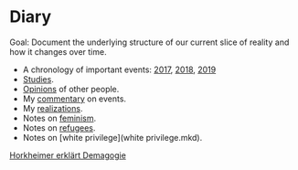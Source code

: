 # Diary

Goal: Document the underlying structure of our current slice of reality and how it changes over time.

* A chronology of important events: [2017](2017.mkd), [2018](2018.mkd), [2019](2019.mkd)
* [Studies](studies.mkd).
* [Opinions](opinions.mkd) of other people.
* My [commentary](commentary.mkd) on events.
* My [realizations](realizations.mkd).
* Notes on [feminism](feminism.mkd).
* Notes on [refugees](refugees.mkd).
* Notes on [white privilege](white privilege.mkd).

[Horkheimer erklärt Demagogie](https://www.youtube.com/watch?v=BsuQVm1H8-I)

